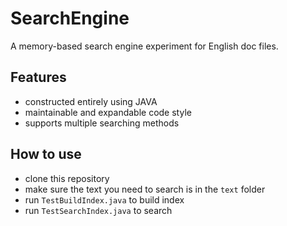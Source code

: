 # SearchEngine
A memory-based search engine experiment for English doc files.

## Features
- constructed entirely using JAVA
- maintainable and expandable code style
- supports multiple searching methods

## How to use
- clone this repository
- make sure the text you need to search is in the `text` folder
- run `TestBuildIndex.java` to build index
- run `TestSearchIndex.java` to search

